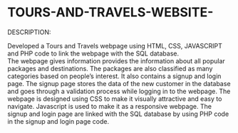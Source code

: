 # TOURS-AND-TRAVELS-WEBSITE-

DESCRIPTION:

Developed a Tours and Travels webpage using HTML, CSS, JAVASCRIPT and PHP code to link the webpage with the SQL database.	
The webpage gives information provides the information about all popular packages and destinations. The packages are also classified as many categories based on people’s interest.
It also contains a signup and login page. The signup page stores the data of the new customer in the database and goes through a validation process while logging in to the webpage. 
The webpage is designed using CSS to make it visually attractive and easy to navigate. Javascript is used to make it as a responsive webpage.
The signup and login page are linked with the SQL database by using PHP code in the signup and login page code.
